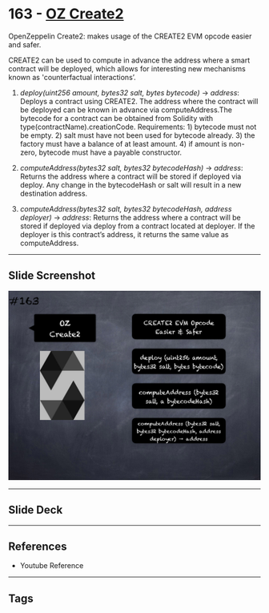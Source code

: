 # 163 - [OZ Create2](OZ%20Create2.md)
OpenZeppelin Create2: makes usage of the CREATE2 EVM opcode easier and safer. 

CREATE2 can be used to compute in advance the address where a smart contract will be deployed, which allows for interesting new mechanisms known as 'counterfactual interactions’. 

1.  _deploy(uint256 amount, bytes32 salt, bytes bytecode)_ → _address_: Deploys a contract using CREATE2. The address where the contract will be deployed can be known in advance via computeAddress.The bytecode for a contract can be obtained from Solidity with type(contractName).creationCode. Requirements: 1) bytecode must not be empty. 2) salt must have not been used for bytecode already. 3) the factory must have a balance of at least amount. 4) if amount is non-zero, bytecode must have a payable constructor.
    
2.  _computeAddress(bytes32 salt, bytes32 bytecodeHash)_ → _address_: Returns the address where a contract will be stored if deployed via deploy. Any change in the bytecodeHash or salt will result in a new destination address.
    
3.  _computeAddress(bytes32 salt, bytes32 bytecodeHash, address deployer)_ → _address_: Returns the address where a contract will be stored if deployed via deploy from a contract located at deployer. If the deployer is this contract’s address, it returns the same value as computeAddress.

___
## Slide Screenshot
![163.png](../images/solidity201/163.png)
___
## Slide Deck

___
## References
- Youtube Reference
___
## Tags